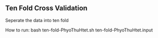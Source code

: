 ## Ten Fold Cross Validation

Seperate the data into ten fold

How to run:
bash ten-fold-PhyoThuHtet.sh ten-fold-PhyoThuHtet.input

